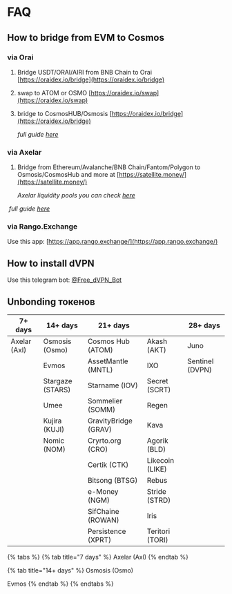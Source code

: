 # FAQ

## How to bridge from EVM to Cosmos

### via Orai

1. Bridge USDT/ORAI/AIRI from BNB Chain to Orai [https://oraidex.io/bridge](https://oraidex.io/bridge)
2. swap to ATOM or OSMO [https://oraidex.io/swap](https://oraidex.io/swap)
3.  bridge to CosmosHUB/Osmosis [https://oraidex.io/bridge](https://oraidex.io/bridge)

    _full guide_ [_here_](https://teletype.in/@creeptah/BSCtoCosmos)

### via Axelar

1.  Bridge from Ethereum/Avalanche/BNB Chain/Fantom/Polygon to Osmosis/CosmosHub and more at [https://satellite.money/](https://satellite.money/)

    _Axelar liquidity pools you can check_ [_here_](https://axelar.network/blog/liquidity-pools-for-bridged-assets-via-axelar)

​ _full guide_ [_here_](https://teletype.in/@creeptah/evm\_to\_cosmos\_2)

### via Rango.Exchange

Use this app: [https://app.rango.exchange/](https://app.rango.exchange/)

## How to install dVPN

Use this telegram bot: [@Free\_dVPN\_Bot](https://t.me/@Free\_dVPN\_Bot)

## Unbonding токенов

| 7+ days      | 14+ days         | 21+ days             |                 | 28+ days        |
| ------------ | ---------------- | -------------------- | --------------- | --------------- |
| Axelar (Axl) | Osmosis (Osmo)   | Cosmos Hub (ATOM)    | Akash (AKT)     | Juno            |
|              | Evmos            | AssetMantle (MNTL)   | IXO             | Sentinel (DVPN) |
|              | Stargaze (STARS) | Starname (IOV)       | Secret (SCRT)   |                 |
|              | Umee             | Sommelier (SOMM)     | Regen           |                 |
|              | Kujira (KUJI)    | GravityBridge (GRAV) | Kava            |                 |
|              | Nomic (NOM)      | Cryrto.org (CRO)     | Agorik (BLD)    |                 |
|              |                  | Certik (CTK)         | Likecoin (LIKE) |                 |
|              |                  | Bitsong (BTSG)       | Rebus           |                 |
|              |                  | e-Money (NGM)        | Stride (STRD)   |                 |
|              |                  | SifChaine (ROWAN)    | Iris            |                 |
|              |                  | Persistence (XPRT)   | Teritori (TORI) |                 |

{% tabs %}
{% tab title="7 days" %}
Axelar (Axl)
{% endtab %}

{% tab title="14+ days" %}
Osmosis (Osmo)

Evmos
{% endtab %}
{% endtabs %}


